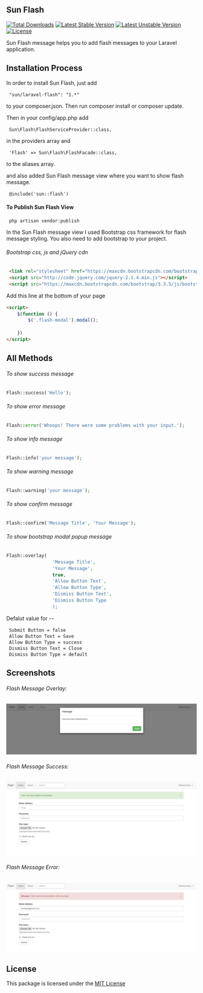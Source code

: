 ## Sun Flash

[![Total Downloads](https://poser.pugx.org/sun/laravel-flash/downloads)](https://packagist.org/packages/sun/laravel-flash) [![Latest Stable Version](https://poser.pugx.org/sun/laravel-flash/v/stable)](https://packagist.org/packages/sun/laravel-flash) [![Latest Unstable Version](https://poser.pugx.org/sun/laravel-flash/v/unstable)](https://packagist.org/packages/sun/laravel-flash) [![License](https://poser.pugx.org/sun/laravel-flash/license)](https://packagist.org/packages/sun/laravel-flash)

Sun Flash message helps you to add flash messages to your Laravel application.

## Installation Process

In order to install Sun Flash, just add

```
 "sun/laravel-flash": "1.*"
```
to your composer.json. Then run composer install or composer update.

Then in your config/app.php add

```
 Sun\Flash\FlashServiceProvider::class,
```
in the providers array and

```
 'Flash' => Sun\Flash\FlashFacade::class,
```
to the aliases array.

and also added Sun Flash message view where you want to show flash message.

```
 @include('sun::flash')
```

#### To Publish Sun Flash View

```
 php artisan vendor:publish
```

In the Sun Flash message view I used Bootstrap css framework for flash message styling. You also need to add bootstrap to your project. 

###### Bootstrap css, js and jQuery cdn 
```html
 <link rel="stylesheet" href="https://maxcdn.bootstrapcdn.com/bootstrap/3.3.5/css/bootstrap.min.css">
 <script src="http://code.jquery.com/jquery-2.1.4.min.js"></script>
 <script src="https://maxcdn.bootstrapcdn.com/bootstrap/3.3.5/js/bootstrap.min.js"></script>
```

Add this line at the bottom of your page
 
 ```html
 <script>
     $(function () {
         $('.flash-modal').modal();
 
     })
 </script>
 ```

## All Methods

###### To show success message

```php
Flash::success('Hello');
```

###### To show error message

```php
Flash::error('Whoops! There were some problems with your input.');
```

###### To show info message

```php
Flash::info('your message');
```

###### To show warning message

```php
Flash::warning('your message');
```

###### To show confirm message

```php
Flash::confirm('Message Title', 'Your Message');
```

###### To show bootstrap modal popup message

```php
Flash::overlay(
                 'Message Title',
                 'Your Message',
                 true,
                 'Allow Button Text',
                 'Allow Button Type',
                 'Dismiss Button Text',
                 'Dismiss Button Type
                 );
```

Defalut value for --

```
 Submit Button = false
 Allow Button Text = Save
 Allow Button Type = success
 Dismiss Button Text = Close
 Dismiss Button Type = default
```

## Screenshots

###### Flash Message Overlay:
![Overlay view](https://github.com/IftekherSunny/Flash/blob/master/screenshot/overlay.png)

###### Flash Message Success:
![Overlay view](https://github.com/IftekherSunny/Flash/blob/master/screenshot/success.png)

###### Flash Message Error:
![Overlay view](https://github.com/IftekherSunny/Flash/blob/master/screenshot/error.png)

## License

This package is licensed under the [MIT License](https://github.com/IftekherSunny/laravel-flash/blob/master/LICENSE)
